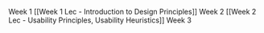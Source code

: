 Week 1
[[Week 1 Lec - Introduction to Design Principles]]
Week 2
[[Week 2 Lec - Usability Principles, Usability Heuristics]]
Week 3
